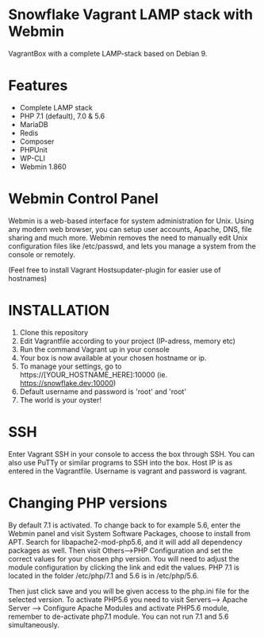 # Snowflake Vagrant LAMP stack with Webmin
VagrantBox with a complete LAMP-stack based on Debian 9.

# Features
- Complete LAMP stack
- PHP 7.1 (default), 7.0 & 5.6
- MariaDB
- Redis
- Composer
- PHPUnit
- WP-CLI
- Webmin 1.860

# Webmin Control Panel
Webmin is a web-based interface for system administration for Unix. Using any modern web browser, you can setup user accounts, Apache, DNS, file sharing and much more. Webmin removes the need to manually edit Unix configuration files like /etc/passwd, and lets you manage a system from the console or remotely.

(Feel free to install Vagrant Hostsupdater-plugin for easier use of hostnames)

# INSTALLATION
1. Clone this repository
2. Edit Vagrantfile according to your project (IP-adress, memory etc)
3. Run the command Vagrant up in your console
4. Your box is now available at your chosen hostname or ip.
5. To manage your settings, go to https://[YOUR_HOSTNAME_HERE]:10000 (ie. https://snowflake.dev:10000)
6. Default username and password is 'root' and 'root'
7. The world is your oyster!

# SSH
Enter Vagrant SSH in your console to access the box through SSH. You can also use PuTTy or similar programs to SSH into the box. Host IP is as entered in the Vagrantfile. Username is vagrant and password is vagrant.

# Changing PHP versions
By default 7.1 is activated. To change back to for example 5.6, enter the Webmin panel and visit System Software Packages, choose to install from APT. Search for libapache2-mod-php5.6, and it will add all dependency packages as well. Then visit Others-->PHP Configuration and set the correct values for your chosen php version. You will need to adjust the module configuration by clicking the link and edit the values. PHP 7.1 is located in the folder /etc/php/7.1 and 5.6 is in /etc/php/5.6.

Then just click save and you will be given access to the php.ini file for the selected version.
To activate PHP5.6 you need to visit Servers--> Apache Server --> Configure Apache Modules and activate PHP5.6 module, remember to de-activate php7.1 module. You can not run 7.1 and 5.6 simultaneously.
